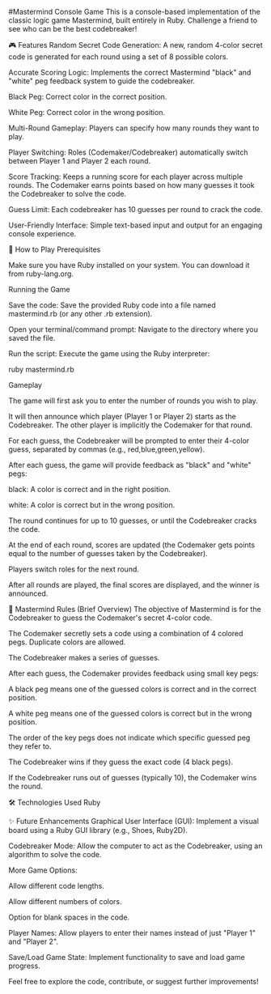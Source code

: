 #Mastermind Console Game
This is a console-based implementation of the classic logic game Mastermind, built entirely in Ruby. Challenge a friend to see who can be the best codebreaker!

🎮 Features
Random Secret Code Generation: A new, random 4-color secret code is generated for each round using a set of 8 possible colors.

Accurate Scoring Logic: Implements the correct Mastermind "black" and "white" peg feedback system to guide the codebreaker.

Black Peg: Correct color in the correct position.

White Peg: Correct color in the wrong position.

Multi-Round Gameplay: Players can specify how many rounds they want to play.

Player Switching: Roles (Codemaker/Codebreaker) automatically switch between Player 1 and Player 2 each round.

Score Tracking: Keeps a running score for each player across multiple rounds. The Codemaker earns points based on how many guesses it took the Codebreaker to solve the code.

Guess Limit: Each codebreaker has 10 guesses per round to crack the code.

User-Friendly Interface: Simple text-based input and output for an engaging console experience.

🚀 How to Play
Prerequisites

Make sure you have Ruby installed on your system. You can download it from ruby-lang.org.

Running the Game

Save the code: Save the provided Ruby code into a file named mastermind.rb (or any other .rb extension).

Open your terminal/command prompt: Navigate to the directory where you saved the file.

Run the script: Execute the game using the Ruby interpreter:

ruby mastermind.rb

Gameplay

The game will first ask you to enter the number of rounds you wish to play.

It will then announce which player (Player 1 or Player 2) starts as the Codebreaker. The other player is implicitly the Codemaker for that round.

For each guess, the Codebreaker will be prompted to enter their 4-color guess, separated by commas (e.g., red,blue,green,yellow).

After each guess, the game will provide feedback as "black" and "white" pegs:

black: A color is correct and in the right position.

white: A color is correct but in the wrong position.

The round continues for up to 10 guesses, or until the Codebreaker cracks the code.

At the end of each round, scores are updated (the Codemaker gets points equal to the number of guesses taken by the Codebreaker).

Players switch roles for the next round.

After all rounds are played, the final scores are displayed, and the winner is announced.

🎯 Mastermind Rules (Brief Overview)
The objective of Mastermind is for the Codebreaker to guess the Codemaker's secret 4-color code.

The Codemaker secretly sets a code using a combination of 4 colored pegs. Duplicate colors are allowed.

The Codebreaker makes a series of guesses.

After each guess, the Codemaker provides feedback using small key pegs:

A black peg means one of the guessed colors is correct and in the correct position.

A white peg means one of the guessed colors is correct but in the wrong position.

The order of the key pegs does not indicate which specific guessed peg they refer to.

The Codebreaker wins if they guess the exact code (4 black pegs).

If the Codebreaker runs out of guesses (typically 10), the Codemaker wins the round.

🛠️ Technologies Used
Ruby

✨ Future Enhancements
Graphical User Interface (GUI): Implement a visual board using a Ruby GUI library (e.g., Shoes, Ruby2D).

Codebreaker Mode: Allow the computer to act as the Codebreaker, using an algorithm to solve the code.

More Game Options:

Allow different code lengths.

Allow different numbers of colors.

Option for blank spaces in the code.

Player Names: Allow players to enter their names instead of just "Player 1" and "Player 2".

Save/Load Game State: Implement functionality to save and load game progress.

Feel free to explore the code, contribute, or suggest further improvements!